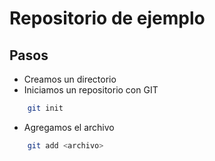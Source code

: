 # Repositorio de ejemplo

## Pasos

- Creamos un directorio 
- Iniciamos un repositorio con GIT
``` bash
    git init
```
- Agregamos el archivo 
``` bash
    git add <archivo>
```

